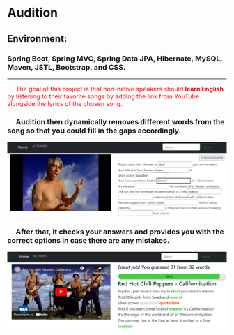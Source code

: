# Audition
## Environment:
### Spring Boot, Spring MVC, Spring Data JPA, Hibernate, MySQL, Maven, JSTL, Bootstrap, and CSS.

___

 <font color = red> &nbsp;&nbsp;&nbsp;&nbsp;&nbsp;The goal of this project is that non-native speakers should <b>learn English</b> by listening to their favorite songs by adding the link from YouTube alongside the lyrics of the chosen song.</font>

<h3>
 &nbsp;&nbsp;&nbsp;&nbsp;&nbsp;<b>Audition</b> then dynamically removes different words from the song so that you could fill in the gaps accordingly. 
</h3>

![Image1](images/Audition%201.png)

<h3>
&nbsp;&nbsp;&nbsp;&nbsp;&nbsp;After that, it <b>checks your answers</b> and provides you with the correct options in case there are any mistakes.
</h3>

![Image1](images/Audition%202.png)

